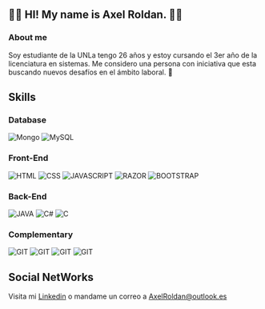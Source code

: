 ## :technologist: HI! My name is Axel Roldan. :technologist:


### About me

Soy estudiante de la UNLa tengo 26 años y estoy cursando el 3er año de la licenciatura en sistemas. Me considero una persona con iniciativa que esta buscando nuevos desafíos en el ámbito laboral. :monocle_face:

## Skills 


### Database

![Mongo](https://img.shields.io/badge/DB-MongoDB-green?style=for-the-badge&logo=appveyor)
![MySQL](https://img.shields.io/badge/DB-MySQL-blue?style=for-the-badge&logo=appveyor)

### Front-End

![HTML](https://img.shields.io/badge/F-HTML5-blue?style=for-the-badge&logo=appveyor)
![CSS](https://img.shields.io/badge/F-CSS-green?style=for-the-badge&logo=appveyor)
![JAVASCRIPT](https://img.shields.io/badge/F-JavaScript-yellow?style=for-the-badge&logo=appveyor)
![RAZOR](https://img.shields.io/badge/F-Razor-violet?style=for-the-badge&logo=appveyor)
![BOOTSTRAP](https://img.shields.io/badge/F-Bootstrap-violet?style=for-the-badge&logo=appveyor)

### Back-End

![JAVA](https://img.shields.io/badge/B-JAVA-important?style=for-the-badge&logo=appveyor)
![C#](https://img.shields.io/badge/B-C%20SHARP-blueviolet?style=for-the-badge&logo=appveyor)
![C](https://img.shields.io/badge/B-C-9cf?style=for-the-badge&logo=appveyor)

### Complementary

![GIT](https://img.shields.io/badge/C-GIT-ff69b4?style=for-the-badge&logo=appveyor)
![GIT](https://img.shields.io/badge/C-GITHUB-ff69b4?style=for-the-badge&logo=appveyor)
![GIT](https://img.shields.io/badge/C-GITBASH-ff69b4?style=for-the-badge&logo=appveyor)
![GIT](https://img.shields.io/badge/C-GITEXTENSIONS-ff69b4?style=for-the-badge&logo=appveyor)


## Social NetWorks

Visita mi [Linkedin](https://www.linkedin.com/in/axel-sebastian-roldan-358b78171/) o mandame un correo a AxelRoldan@outlook.es

